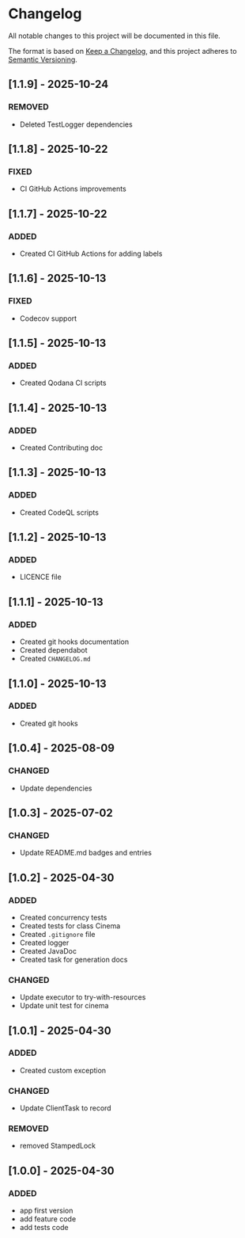 # Changelog

All notable changes to this project will be documented in this file.

The format is based on [Keep a Changelog](https://keepachangelog.com/en/1.0.0/), and this project adheres
to [Semantic Versioning](https://semver.org/spec/v2.0.0.html).

## [1.1.9] - 2025-10-24

### REMOVED

- Deleted TestLogger dependencies

## [1.1.8] - 2025-10-22

### FIXED

- CI GitHub Actions improvements

## [1.1.7] - 2025-10-22

### ADDED

- Created CI GitHub Actions for adding labels

## [1.1.6] - 2025-10-13

### FIXED

- Codecov support

## [1.1.5] - 2025-10-13

### ADDED

- Created Qodana CI scripts

## [1.1.4] - 2025-10-13

### ADDED

- Created Contributing doc

## [1.1.3] - 2025-10-13

### ADDED

- Created CodeQL scripts

## [1.1.2] - 2025-10-13

### ADDED

- LICENCE file

## [1.1.1] - 2025-10-13

### ADDED

- Created git hooks documentation
- Created dependabot
- Created `CHANGELOG.md`

## [1.1.0] - 2025-10-13

### ADDED

- Created git hooks

## [1.0.4] - 2025-08-09

### CHANGED

- Update dependencies

## [1.0.3] - 2025-07-02

### CHANGED

- Update README.md badges and entries

## [1.0.2] - 2025-04-30

### ADDED

- Created concurrency tests
- Created tests for class Cinema
- Created `.gitignore` file
- Created logger
- Created JavaDoc
- Created task for generation docs

### CHANGED

- Update executor to try-with-resources
- Update unit test for cinema

## [1.0.1] - 2025-04-30

### ADDED

- Created custom exception

### CHANGED

- Update ClientTask to record

### REMOVED

- removed StampedLock

## [1.0.0] - 2025-04-30

### ADDED

- app first version
- add feature code
- add tests code
